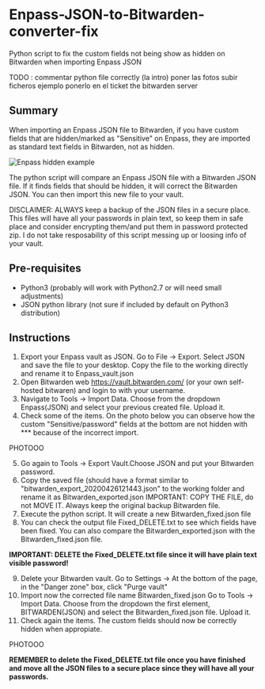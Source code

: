 # Enpass-JSON-to-Bitwarden-converter-fix
Python script to fix the custom fields not being show as hidden on Bitwarden when importing Enpass JSON

TODO :  commentar python file correctly (la intro)
poner las fotos
subir ficheros ejemplo
ponerlo en el ticket the bitwarden server


## Summary
When importing an Enpass JSON file to Bitwarden, if you have custom fields that are hidden/marked as "Sensitive" on Enpass, they are imported as standard text fields in Bitwarden, not as hidden.

![Enpass hidden example](https://github.com/jvteleco/Enpass-JSON-to-Bitwarden-converter-fix/images/Enpass_hidden_example.jpg?raw=true)

The python script will compare an Enpass JSON file with a Bitwarden JSON file. If it finds fields that should be hidden, it will correct the Bitwarden JSON. You can then import this new file to your vault.

DISCLAIMER: ALWAYS keep a backup of the JSON files in a secure place. This files will have all your passwords in plain text, so keep them in safe place and consider encrypting them/and put them in password protected zip. 
I do not take resposability of this script messing up or loosing info of your vault. 

## Pre-requisites
- Python3 (probably will work with Python2.7 or will need small adjustments)
- JSON python library (not sure if included by default on Python3 distribution)

## Instructions
1. Export your Enpass vault as JSON. Go to File -> Export. Select JSON and save the file to your desktop. Copy the file to the working directly and rename it to Enpass_vault.json
2. Open Bitwarden web https://vault.bitwarden.com/ (or your own self-hosted bitwaren) and login to with your username.
3. Navigate to Tools → Import Data. Choose from the dropdown Enpass(JSON) and select your previous created file. Upload it.
4. Check some of the items. On the photo below you can observe how the custom "Sensitive/password" fields at the bottom are not hidden with *** because of the incorrect import.


PHOTOOO 


5. Go again to Tools → Export Vault.Choose JSON and put your Bitwarden password.
6. Copy the saved file (should have a format similar to "bitwarden_export_20200426121443.json" to the working folder and rename it as Bitwarden_exported.json
  IMPORTANT: COPY THE FILE, do not MOVE IT. Always keep the original backup Bitwarden file. 
7. Execute the python script. It will create a new Bitwarden_fixed.json file
8. You can check the output file Fixed_DELETE.txt to see which fields have been fixed. You can also compare the Bitwarden_exported.json with the Bitwarden_fixed.json file.

  **IMPORTANT: DELETE the Fixed_DELETE.txt file since it will have plain text visible password!**

9. Delete your Bitwarden vault. Go to Settings → At the bottom of the page, in the "Danger zone" box, click "Purge vault"
10. Import now the corrected file name Bitwarden_fixed.json Go to Tools → Import Data. Choose from the dropdown the first element, BITWARDEN(JSON) and select the Bitwarden_fixed.json file. Upload it.
11. Check again the items. The custom fields should now be correctly hidden when appropiate.

PHOTOOO


**REMEMBER to delete the Fixed_DELETE.txt file once you have finished and move all the JSON files to a secure place since they will have all your passwords.**
